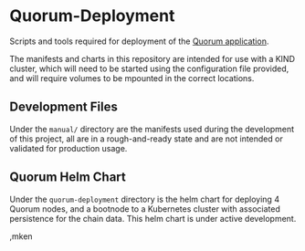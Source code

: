 # Quorum-Deployment

Scripts and tools required for deployment of the [Quorum application](https://github.com/kaleido-io/quorum).

The manifests and charts in this repository are intended for use with a KIND cluster, which will need to be started using the configuration file provided, and will require volumes to be mpounted in the correct locations.

## Development Files

Under the `manual/` directory are the manifests used during the development of this project, all are in a rough-and-ready state and are not intended or validated for production usage.

## Quorum Helm Chart

Under the `quorum-deployment` directory is the helm chart for deploying 4 Quorum nodes, and a bootnode to a Kubernetes cluster with associated persistence for the chain data. This helm chart is under active development.

,mken